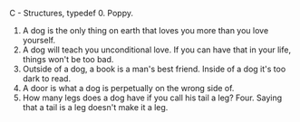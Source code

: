 C - Structures, typedef
0. Poppy.
1. A dog is the only thing on earth that loves you more than you love yourself.
2. A dog will teach you unconditional love. If you can have that in your life, things won't be too bad.
3. Outside of a dog, a book is a man's best friend. Inside of a dog it's too dark to read.
4. A door is what a dog is perpetually on the wrong side of.
5. How many legs does a dog have if you call his tail a leg? Four. Saying that a tail is a leg doesn't make it a leg.
